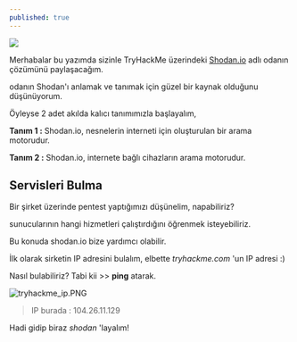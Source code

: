 ```yaml
---
published: true
---
```

![](https://i.imgur.com/J1ik7ZU.png) 


Merhabalar bu yazımda sizinle TryHackMe üzerindeki [Shodan.io](https://tryhackme.com/room/shodan) adlı odanın çözümünü paylaşacağım.

odanın Shodan'ı anlamak ve tanımak için güzel bir kaynak olduğunu düşünüyorum. 


Öyleyse 2 adet akılda kalıcı tanımımızla başlayalım,

**Tanım 1 :** Shodan.io, nesnelerin interneti için oluşturulan bir arama motorudur.

**Tanım 2 :** Shodan.io, internete bağlı cihazların arama motorudur.


## Servisleri Bulma

Bir şirket üzerinde pentest yaptığımızı düşünelim, napabiliriz? 

sunucularının hangi hizmetleri çalıştırdığını öğrenmek isteyebiliriz.

Bu konuda shodan.io bize yardımcı olabilir.

İlk olarak sirketin IP adresini bulalım, elbette _tryhackme.com_ 'un IP adresi :)

Nasıl bulabiliriz? Tabi kii  >> **ping** atarak.

![tryhackme_ip.PNG]({{site.baseurl}}/_posts/tryhackme_ip.PNG)

 > IP burada : 104.26.11.129
 
 Hadi gidip biraz _shodan_ 'layalım!
